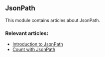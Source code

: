 ## JsonPath

This module contains articles about JsonPath.

### Relevant articles:

- [Introduction to JsonPath](https://www.baeldung.com/guide-to-jayway-jsonpath)
- [Count with JsonPath](https://www.baeldung.com/jsonpath-count)
